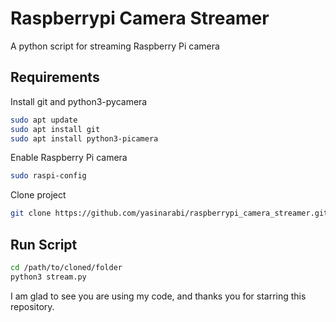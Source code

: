 # Raspberrypi Camera Streamer
A python script for streaming Raspberry Pi camera

## Requirements

Install git and python3-pycamera

```bash
sudo apt update
sudo apt install git
sudo apt install python3-picamera
```

Enable Raspberry Pi camera

```bash
sudo raspi-config
```

Clone project

```bash
git clone https://github.com/yasinarabi/raspberrypi_camera_streamer.git
```

## Run Script

```bash
cd /path/to/cloned/folder
python3 stream.py
```

I am glad to see you are using my code, and thanks you for starring this repository.
